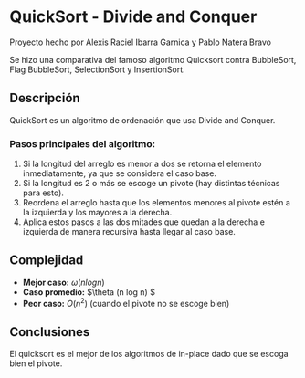 # QuickSort - Divide and Conquer

Proyecto hecho por Alexis Raciel Ibarra Garnica y Pablo Natera Bravo

Se hizo una comparativa del famoso algoritmo Quicksort contra BubbleSort, Flag BubbleSort, SelectionSort y InsertionSort.


## Descripción
QuickSort es un algoritmo de ordenación que usa Divide and Conquer.  

### Pasos principales del algoritmo:
1. Si la longitud del arreglo es menor a dos se retorna el elemento inmediatamente, ya que se considera el caso base.
2. Si la longitud es 2 o más se escoge un pivote (hay distintas técnicas para esto).
3. Reordena el arreglo hasta que los elementos menores al pivote estén a la izquierda y los mayores a la derecha.
4. Aplica estos pasos a las dos mitades que quedan a la derecha e izquierda de manera recursiva hasta llegar al caso base.


## Complejidad
- **Mejor caso:** $\omega(n log n)$  
- **Caso promedio:** $\theta (n log n) $
- **Peor caso:** $O(n^2)$ (cuando el pivote no se escoge bien)

## Conclusiones

El quicksort es el mejor de los algoritmos de in-place dado que se escoga bien el pivote.